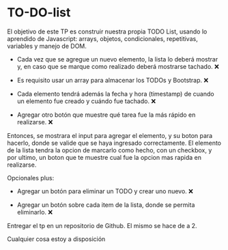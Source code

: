 # TO-DO-list

El objetivo de este TP es construir nuestra propia TODO List, usando lo aprendido de Javascript: arrays, objetos, condicionales, repetitivas, variables y manejo de DOM.

- Cada vez que se agregue un nuevo elemento, la lista lo deberá mostrar y, en caso que se marque como realizado deberá mostrarse tachado.             ❌

- Es requisito usar un array para almacenar los TODOs y Bootstrap.             ❌                     

- Cada elemento tendrá además la fecha y hora (timestamp) de cuando un elemento fue creado y cuándo fue tachado.             ❌

- Agregar otro botón que muestre qué tarea fue la más rápido en realizarse.             ❌

Entonces, se mostrara el input para agregar el elemento, y su boton para hacerlo, donde se valide que se haya ingresado correctamente. El elemento de la lista tendra la opcion de marcarlo como hecho, con un checkbox, y por ultimo, un boton que te muestre cual fue la opcion mas rapida en realizarse.

Opcionales plus:

- Agregar un botón para eliminar un TODO y crear uno nuevo.             ❌

- Agregar un botón sobre cada item de la lista, donde se permita eliminarlo.             ❌

Entregar el tp en un repositorio de Github. El mismo se hace de a 2.

Cualquier cosa estoy a disposición